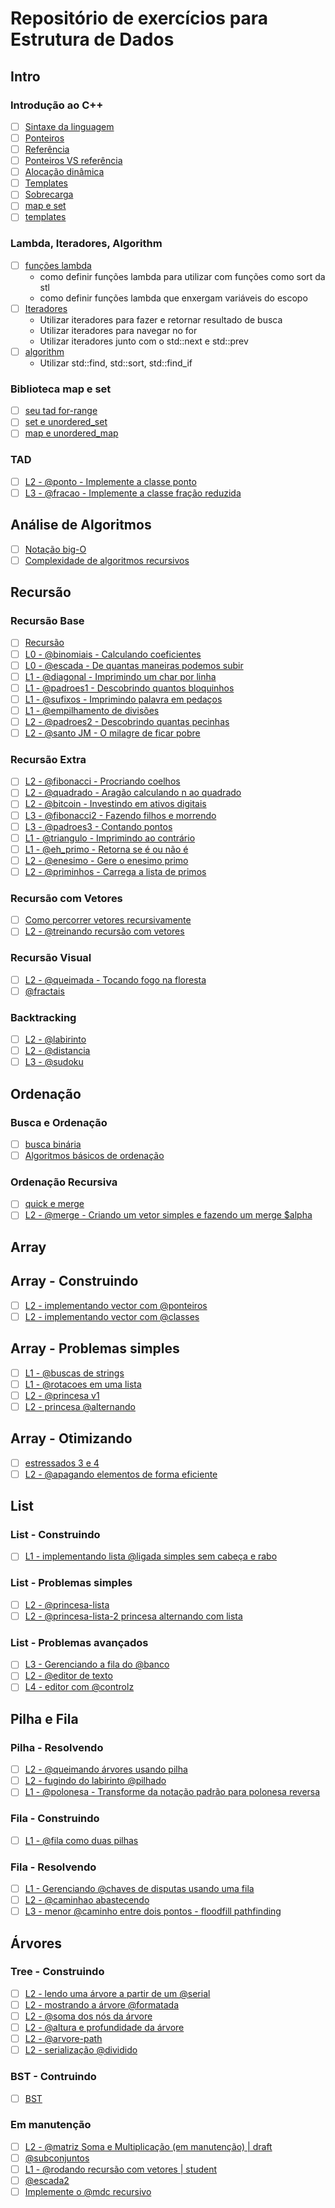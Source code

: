 
# Repositório de exercícios para Estrutura de Dados

## Intro <!-- group -->

### Introdução ao C++ <!-- @intro -->

- [ ] [Sintaxe da linguagem](wiki/cpp_intro/introducao.md)
- [ ] [Ponteiros](wiki/cpp_intro/pointers.md)
- [ ] [Referência](wiki/cpp_intro/reference.md)
- [ ] [Ponteiros VS referência](wiki/cpp_intro/pointers_and_references.md)
- [ ] [Alocação dinâmica](wiki/cpp_intro/dynamic_allocation.md)
- [ ] [Templates](wiki/cpp_intro/templates.md)
- [ ] [Sobrecarga](wiki/cpp_intro/overload.md)
- [ ] [map e set](wiki/map_set.md)
- [ ] [templates](wiki/templates.md)

### Lambda, Iteradores, Algorithm <!-- @stl r:complexity opt -->

- [ ] [funções lambda](wiki/lambda.md)
  - como definir funções lambda para utilizar com funções como sort da stl
  - como definir funções lambda que enxergam variáveis do escopo
- [ ] [Iteradores](wiki/cpp_intro/iterators.md)
  - Utilizar iteradores para fazer e retornar resultado de busca
  - Utilizar iteradores para navegar no for
  - Utilizar iteradores junto com o std::next e std::prev
- [ ] [algorithm](wiki/algorithm.md)
  - Utilizar std::find, std::sort, std::find_if

### Biblioteca map e set <!-- @map_set r:stl opt -->

- [ ] [seu tad for-range](tad-for)
- [ ] [set e unordered_set](set.md)
- [ ] [map e unordered_map](map.md)

### TAD <!-- @tad r:complexity -->

- [ ] [L2 - @ponto - Implemente a classe ponto](https://github.com/qxcodeed/arcade/blob/master/base/ponto/Readme.md)
- [ ] [L3 - @fracao - Implemente a classe fração reduzida](https://github.com/qxcodeed/arcade/blob/master/base/fracao/Readme.md)

## Análise de Algoritmos <!-- @complexity r:intro -->

- [ ] [Notação big-O](wiki/notacao_big_o.md)
- [ ] [Complexidade de algoritmos recursivos](wiki/complexidade_recursiva.md)

## Recursão <!-- group -->

### Recursão Base <!-- @recursion r:intro -->

- [ ] [Recursão](wiki/recursao/recursao.md)
- [ ] [L0 - @binomiais - Calculando coeficientes](https://github.com/qxcodeed/arcade/blob/master/base/binomiais/Readme.md)
- [ ] [L0 - @escada - De quantas maneiras podemos subir](https://github.com/qxcodeed/arcade/blob/master/base/escada/Readme.md)
- [ ] [L1 - @diagonal - Imprimindo um char por linha](https://github.com/qxcodeed/arcade/blob/master/base/diagonal/Readme.md)
- [ ] [L1 - @padroes1 - Descobrindo quantos bloquinhos](https://github.com/qxcodeed/arcade/blob/master/base/padroes1/Readme.md)
- [ ] [L1 - @sufixos - Imprimindo palavra em pedaços](https://github.com/qxcodeed/arcade/blob/master/base/sufixos/Readme.md)
- [ ] [L1 - @empilhamento de divisões](https://github.com/qxcodeed/arcade/blob/master/base/empilhamento/Readme.md)
- [ ] [L2 - @padroes2 - Descobrindo quantas pecinhas](https://github.com/qxcodeed/arcade/blob/master/base/padroes2/Readme.md)
- [ ] [L2 - @santo JM - O milagre de ficar pobre](https://github.com/qxcodeed/arcade/blob/master/base/santo/Readme.md)

### Recursão Extra <!-- @recursion_extra r:recursion -->
  
- [ ] [L2 - @fibonacci - Procriando coelhos](https://github.com/qxcodeed/arcade/blob/master/base/fibonacci/Readme.md)
- [ ] [L2 - @quadrado - Aragão calculando n ao quadrado](https://github.com/qxcodeed/arcade/blob/master/base/quadrado/Readme.md)
- [ ] [L2 - @bitcoin - Investindo em ativos digitais](https://github.com/qxcodeed/arcade/blob/master/base/bitcoin/Readme.md)
- [ ] [L3 - @fibonacci2 - Fazendo filhos e morrendo](https://github.com/qxcodeed/arcade/blob/master/base/fibonacci2/Readme.md)
- [ ] [L3 - @padroes3 - Contando pontos](https://github.com/qxcodeed/arcade/blob/master/base/padroes3/Readme.md)
- [ ] [L1 - @triangulo - Imprimindo ao contrário](https://github.com/qxcodeed/arcade/blob/master/base/triangulo/Readme.md)
- [ ] [L1 - @eh_primo - Retorna se é ou não é](https://github.com/qxcodeed/arcade/blob/master/base/eh_primo/Readme.md)
- [ ] [L2 - @enesimo - Gere o enesimo primo](https://github.com/qxcodeed/arcade/blob/master/base/enesimo/Readme.md)
- [ ] [L2 - @priminhos - Carrega a lista de primos](https://github.com/qxcodeed/arcade/blob/master/base/priminhos/Readme.md)

### Recursão com Vetores <!-- @recursion_vector r:recursion_extra -->

- [ ] [Como percorrer vetores recursivamente](wiki/rec_vetores/percorrer_vetores.md)
- [ ] [L2 - @treinando recursão com vetores](https://github.com/qxcodeed/arcade/blob/master/base/treinando/Readme.md)

### Recursão Visual <!-- @recursion_visual r:recursion opt -->

- [ ] [L2 - @queimada - Tocando fogo na floresta](https://github.com/qxcodeed/arcade/blob/master/base/queimada/Readme.md)
- [ ] [@fractais](wiki/fractais.md)

### Backtracking <!-- @backtracking r:recursion opt-->

- [ ] [L2 - @labirinto](https://github.com/qxcodeed/arcade/blob/master/base/labirinto/Readme.md)
- [ ] [L2 - @distancia](https://github.com/qxcodeed/arcade/blob/master/base/distancia/Readme.md)
- [ ] [L3 - @sudoku](https://github.com/qxcodeed/arcade/blob/master/base/sudoku/Readme.md)

## Ordenação <!-- group -->

### Busca e Ordenação <!-- @sort r:recursion_extra -->

- [ ] [busca binária](wiki/busca_binaria.md)
- [ ] [Algoritmos básicos de ordenação](wiki/ordenacao.md)

### Ordenação Recursiva <!-- @sort2 r:sort -->

- [ ] [quick e merge](wiki/quick_merge.md)
- [ ] [L2 - @merge - Criando um vetor simples e fazendo um merge $alpha](https://github.com/qxcodeed/arcade/blob/master/base/mergevet/Readme.md)

## Array <!-- group -->

## Array - Construindo <!-- @array r:tad -->

- [ ] [L2 - implementando vector com @ponteiros](https://github.com/qxcodeed/arcade/blob/master/base/ponteiros/Readme.md)
- [ ] [L2 - implementando vector com @classes](https://github.com/qxcodeed/arcade/blob/master/base/classes/Readme.md)

## Array - Problemas simples <!-- @array_basic r:intro opt -->

- [ ] [L1 - @buscas de strings](https://github.com/qxcodeed/arcade/blob/master/base/buscas/Readme.md)
- [ ] [L1 - @rotacoes em uma lista](https://github.com/qxcodeed/arcade/blob/master/base/rotacoes/Readme.md)
- [ ] [L2 - @princesa v1](https://github.com/qxcodeed/arcade/blob/master/base/princesa/Readme.md)
- [ ] [L2 - princesa @alternando](https://github.com/qxcodeed/arcade/blob/master/base/alternando/Readme.md)

## Array - Otimizando <!-- @array_advanced opt r:map_set -->

- [ ] [estressados 3 e 4](stress.md)
- [ ] [L2 - @apagando elementos de forma eficiente](https://github.com/qxcodeed/arcade/blob/master/base/apagando/Readme.md)

## List <!-- group -->

### List - Construindo <!-- @list r:recursion r:tad -->

- [ ] [L1 - implementando lista @ligada simples sem cabeça e rabo](https://github.com/qxcodeed/arcade/blob/master/base/ligada/Readme.md)

### List - Problemas simples <!-- @list_basic r:stl opt -->

- [ ] [L2 - @princesa-lista](https://github.com/qxcodeed/arcade/blob/master/base/princesa-lista/Readme.md)
- [ ] [L2 - @princesa-lista-2 princesa alternando com lista](https://github.com/qxcodeed/arcade/blob/master/base/princesa-lista-2/Readme.md)

### List - Problemas avançados  <!-- @list_advanced r:list_basic opt -->

- [ ] [L3 - Gerenciando a fila do @banco](https://github.com/qxcodeed/arcade/blob/master/base/banco/Readme.md)
- [ ] [L2 - @editor de texto](https://github.com/qxcodeed/arcade/blob/master/base/editor/Readme.md)
- [ ] [L4 - editor com @controlz](https://github.com/qxcodeed/arcade/blob/master/base/controlz/Readme.md)

## Pilha e Fila <!-- group -->

### Pilha - Resolvendo <!-- @stack r:array_basic r:recursion_extra opt -->

- [ ] [L2 - @queimando árvores usando pilha](https://github.com/qxcodeed/arcade/blob/master/base/queimando/Readme.md)
- [ ] [L2 - fugindo do labirinto @pilhado](https://github.com/qxcodeed/arcade/blob/master/base/pilhado/Readme.md)
- [ ] [L1 - @polonesa - Transforme da notação padrão para polonesa reversa](https://github.com/qxcodeed/arcade/blob/master/base/polonesa/Readme.md)

### Fila - Construindo  <!-- @queue r:array -->

- [ ] [L1 - @fila como duas pilhas](https://github.com/qxcodeed/arcade/blob/master/base/fila/Readme.md)

### Fila - Resolvendo <!-- @queue_use r:stack opt -->

- [ ] [L1 - Gerenciando @chaves de disputas usando uma fila](https://github.com/qxcodeed/arcade/blob/master/base/chaves/Readme.md)
- [ ] [L2 - @caminhao abastecendo](https://github.com/qxcodeed/arcade/blob/master/base/caminhao/Readme.md)
- [ ] [L3 - menor @caminho entre dois pontos - floodfill pathfinding](https://github.com/qxcodeed/arcade/blob/master/base/caminho/Readme.md)

## Árvores <!-- group -->

### Tree - Construindo <!-- @tree r:list -->

- [ ] [L2 - lendo uma árvore a partir de um @serial](https://github.com/qxcodeed/arcade/blob/master/base/serial/Readme.md)
- [ ] [L2 - mostrando a árvore @formatada](https://github.com/qxcodeed/arcade/blob/master/base/formatada/Readme.md)
- [ ] [L2 - @soma dos nós da árvore](https://github.com/qxcodeed/arcade/blob/master/base/soma/Readme.md)
- [ ] [L2 - @altura e profundidade da árvore](https://github.com/qxcodeed/arcade/blob/master/base/altura/Readme.md)
- [ ] [L2 - @arvore-path](https://github.com/qxcodeed/arcade/blob/master/base/arvore-path/Readme.md)
- [ ] [L2 - serialização @dividido](https://github.com/qxcodeed/arcade/blob/master/base/dividido/Readme.md)

### BST - Contruindo <!-- @bst r:tree r:sort2 -->

- [ ] [BST](bst.md)

### Em manutenção <!-- @maintenance r:tree -->

- [ ] [L2 - @matriz Soma e Multiplicação (em manutenção) | draft](https://github.com/qxcodeed/arcade/blob/master/base/matriz/Readme.md)
- [ ] [@subconjuntos](https://github.com/qxcodeed/arcade/blob/master/base/subconjuntos/Readme.md)
- [ ] [L1 - @rodando recursão com vetores | student](https://github.com/qxcodeed/arcade/blob/master/base/rodando/Readme.md)
- [ ] [@escada2](https://github.com/qxcodeed/arcade/blob/master/base/escada2/Readme.md)
- [ ] [Implemente o @mdc recursivo](https://github.com/qxcodeed/arcade/blob/master/base/mdc/Readme.md)
